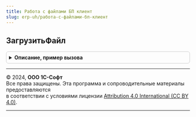 ```yaml
---
title: Работа с файлами БП клиент
slug: erp-uh/работа-с-файлами-бп-клиент
---
```



## ЗагрузитьФайл
<details style="margin: 1em 0; padding: 0.5em; border: 1px solid #ccc; border-radius: 6px;">

<summary style="font-weight: bold; cursor: pointer;">Описание, пример вызова</summary>

```bsl

// Помещает файл из локальной файловой системы во временное хранилище. Работает в веб- и тонком клиенте.
// Не требуется обязательной установки расширения работы с файлами в веб-клиенте.
//
// Параметры:
//  ОповещениеОЗавершенииЗагрузки - ОписаниеОповещения - По окончанию загрузки файла будет выполнена обработка переданного оповещения.
//    В процедуру обработки результата первым параметром передается структура, описание ключей структуры см. в ОписаниеЗагруженногоФайла().
//    Вторым параметром передается структура ДопПараметры, описание ключей структуры см. в ЗагрузитьФайл().
//  УникальныйИдентификатор - УникальныйИдентификатор - Уникальный идентификатор формы.
//  РасширенияФайла - Строка - Маска, для ограничений загружаемых файлов по расширению, начинается с ".", например "*.xml; *.zip".
//  ЗаголовокФормыВыбора - Строка - Заголовок диалога выбора файла.
//  ПутьКФайлу - Строка - Путь к загружаемому файлу. Если передан этот параметр диалог выбора файла не будет показан.
//
Процедура ЗагрузитьФайл(ОповещениеОЗавершенииЗагрузки, УникальныйИдентификатор, РасширенияФайла = "", ЗаголовокФормыВыбора = "",  ПутьКФайлу = "") Экспорт
```

Пример вызова
```bsl
РаботаСФайламиБПКлиент.ЗагрузитьФайл(ОповещениеОЗавершенииЗагрузки, УникальныйИдентификатор, РасширенияФайла, ЗаголовокФормыВыбора, ПутьКФайлу);
```
</details>

---

© 2024, **ООО 1С-Софт**  
Все права защищены. Эта программа и сопроводительные материалы предоставляются  
в соответствии с условиями лицензии [Attribution 4.0 International (CC BY 4.0)](https://creativecommons.org/licenses/by/4.0/legalcode).

---
